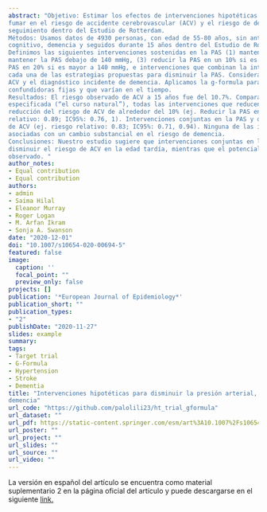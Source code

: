```yaml
---
abstract: "Objetivo: Estimar los efectos de intervenciones hipotéticas en la presión arterial sistólica (PAS) y en el hábito de
fumar en el riesgo de accidente cerebrovascular (ACV) y el riesgo de demencia usando datos de 15 años de
seguimiento dentro del Estudio de Rotterdam.
Métodos: Usamos datos de 4930 personas, con edad de 55-80 años, sin antecedente de ACV, deterioro
cognitivo, demencia y seguidos durante 15 años dentro del Estudio de Rotterdam, una cohorte poblacional.
Definimos las siguientes intervenciones sostenidas en la PAS (1) mantener la PAS debajo de 120 mmHg, (2)
mantener la PAS debajo de 140 mmHg, (3) reducir la PAS en un 10% si es mayor a 140 mmHg, (4) reducir la
PAS en 20% si es mayor a 140 mmHg, e intervenciones que combinan la intervención de dejar de fumar con
cada una de las estrategias propuestas para disminuir la PAS. Consideramos como evento el caso incidente de
ACV y el diagnóstico incidente de demencia. Aplicamos la g-formula paramétrica para ajustar por variables
confundidoras fijas y que varían en el tiempo.
Resultados: El riesgo observado de ACV a 15 años fue del 10.7%. Comparando con la intervención no
especificada (“el curso natural”), todas las intervenciones que reducen la PAS estuvieron asociadas con una
reducción del riesgo de ACV de alrededor del 10% (ej. Reducir la PAS en 20% si es mayor a 140mmHg, riesgo
relativo: 0.89; IC95%: 0.76, 1). Intervenciones conjuntas en la PAS y dejar de fumar disminuyeron más el riesgo
de ACV (ej. riesgo relativo: 0.83; IC95%: 0.71, 0.94). Ninguna de las intervenciones especificadas estuvieron
asociadas con un cambio substancial en el riesgo de demencia.
Conclusiones: Nuestro estudio sugiere que intervenciones conjuntas en la PAS y dejar de fumar pueden
disminuir el riesgo de ACV en la edad tardía, mientras que el potencial para reducir el riesgo de demencia no fue
observado. "
author_notes:
- Equal contribution
- Equal contribution
authors:
- admin
- Saima Hilal
- Eleanor Murray
- Roger Logan
- M. Arfan Ikram
- Sonja A. Swanson
date: "2020-12-01"
doi: "10.1007/s10654-020-00694-5"
featured: false
image:
  caption: ''
  focal_point: ""
  preview_only: false
projects: []
publication: '*European Journal of Epidemiology*'
publication_short: ""
publication_types:
- "2"
publishDate: "2020-11-27"
slides: example
summary: 
tags:
- Target trial
- G-Formula
- Hypertension
- Stroke
- Dementia
title: "Intervenciones hipotéticas para disminuir la presión arterial, y el riesgo de accidente cerebrovascular y
demencia" 
url_code: "https://github.com/palolili23/ht_trial_gformula"
url_dataset: ""
url_pdf: https://static-content.springer.com/esm/art%3A10.1007%2Fs10654-020-00694-5/MediaObjects/10654_2020_694_MOESM2_ESM.pdf
url_poster: ""
url_project: ""
url_slides: ""
url_source: ""
url_video: ""
---
```


La versión en español del artículo se encuentra como material suplementario 2 en la página oficial del artículo y puede descargarse en el siguiente [link.](https://static-content.springer.com/esm/art%3A10.1007%2Fs10654-020-00694-5/MediaObjects/10654_2020_694_MOESM2_ESM.pdf)
